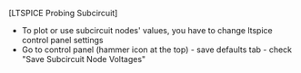 [LTSPICE Probing Subcircuit]
* To plot or use subcircuit nodes' values, you have to change ltspice control panel settings
* Go to control panel (hammer icon at the top) - save defaults tab - check "Save Subcircuit Node Voltages"

